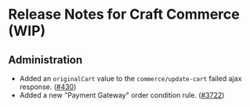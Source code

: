 # Release Notes for Craft Commerce (WIP)

## Administration

- Added an `originalCart` value to the `commerce/update-cart` failed ajax response. ([#430](https://github.com/craftcms/commerce/issues/430))
- Added a new "Payment Gateway" order condition rule. ([#3722](https://github.com/craftcms/commerce/discussions/3722))